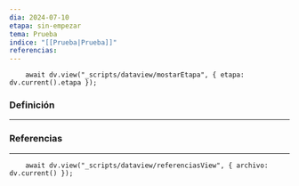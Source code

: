 ```yaml
---
dia: 2024-07-10
etapa: sin-empezar
tema: Prueba
indice: "[[Prueba|Prueba]]"
referencias: 
---
```

```dataviewjs
	await dv.view("_scripts/dataview/mostarEtapa", { etapa: dv.current().etapa });
```
### Definición
---




### Referencias
---
```dataviewjs
	await dv.view("_scripts/dataview/referenciasView", { archivo: dv.current() });
```
